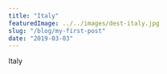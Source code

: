 ```yaml
---
title: "Italy"
featuredImage: ../../images/dest-italy.jpg
slug: "/blog/my-first-post"
date: "2019-03-03"
---
```


Italy